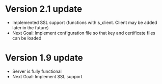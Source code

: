 # Version 2.1 update

- Implemented SSL support (functions with s_client. Client may be added later in the future)
- Next Goal: Implement configuration file so that key and certificate files can be loaded

# Version 1.9 update

- Server is fully functional
- Next Goal: Implement SSL support
